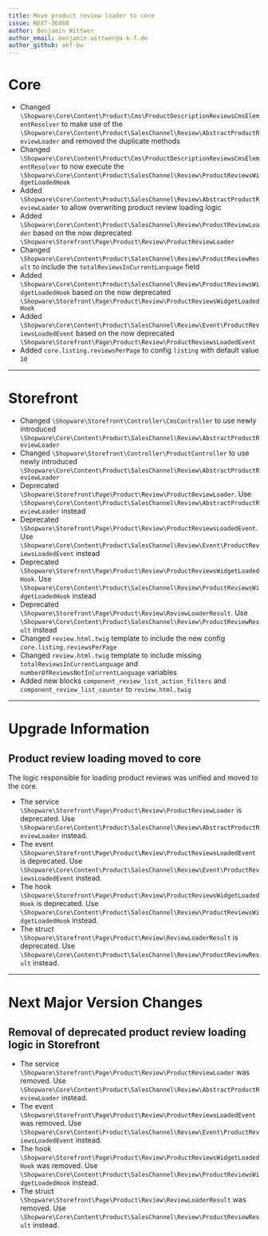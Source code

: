 ```yaml
---
title: Move product review loader to core
issue: NEXT-36468
author: Benjamin Wittwer
author_email: benjamin.wittwer@a-k-f.de
author_github: akf-bw
---
```

# Core
* Changed `\Shopware\Core\Content\Product\Cms\ProductDescriptionReviewsCmsElementResolver` to make use of the `\Shopware\Core\Content\Product\SalesChannel\Review\AbstractProductReviewLoader` and removed the duplicate methods
* Changed `\Shopware\Core\Content\Product\Cms\ProductDescriptionReviewsCmsElementResolver` to now execute the `\Shopware\Core\Content\Product\SalesChannel\Review\ProductReviewsWidgetLoadedHook`
* Added `\Shopware\Core\Content\Product\SalesChannel\Review\AbstractProductReviewLoader` to allow overwriting product review loading logic
* Added `\Shopware\Core\Content\Product\SalesChannel\Review\ProductReviewLoader` based on the now deprecated `\Shopware\Storefront\Page\Product\Review\ProductReviewLoader`
* Changed `\Shopware\Core\Content\Product\SalesChannel\Review\ProductReviewResult` to include the `totalReviewsInCurrentLanguage` field
* Added `\Shopware\Core\Content\Product\SalesChannel\Review\ProductReviewsWidgetLoadedHook` based on the now deprecated `\Shopware\Storefront\Page\Product\Review\ProductReviewsWidgetLoadedHook`
* Added `\Shopware\Core\Content\Product\SalesChannel\Review\Event\ProductReviewsLoadedEvent` based on the now deprecated `\Shopware\Storefront\Page\Product\Review\ProductReviewsLoadedEvent`
* Added `core.listing.reviewsPerPage` to config `listing` with default value `10`
___
# Storefront
* Changed `\Shopware\Storefront\Controller\CmsController` to use newly introduced `\Shopware\Core\Content\Product\SalesChannel\Review\AbstractProductReviewLoader`
* Changed `\Shopware\Storefront\Controller\ProductController` to use newly introduced `\Shopware\Core\Content\Product\SalesChannel\Review\AbstractProductReviewLoader`
* Deprecated `\Shopware\Storefront\Page\Product\Review\ProductReviewLoader`. Use `\Shopware\Core\Content\Product\SalesChannel\Review\AbstractProductReviewLoader` instead
* Deprecated `\Shopware\Storefront\Page\Product\Review\ProductReviewsLoadedEvent`. Use `\Shopware\Core\Content\Product\SalesChannel\Review\Event\ProductReviewsLoadedEvent` instead
* Deprecated `\Shopware\Storefront\Page\Product\Review\ProductReviewsWidgetLoadedHook`. Use `\Shopware\Core\Content\Product\SalesChannel\Review\ProductReviewsWidgetLoadedHook` instead
* Deprecated `\Shopware\Storefront\Page\Product\Review\ReviewLoaderResult`. Use `\Shopware\Core\Content\Product\SalesChannel\Review\ProductReviewResult` instead
* Changed `review.html.twig` template to include the new config `core.listing.reviewsPerPage`
* Changed `review.html.twig` template to include missing `totalReviewsInCurrentLanguage` and `numberOfReviewsNotInCurrentLanguage` variables
* Added new blocks `component_review_list_action_filters` and `component_review_list_counter` to `review.html.twig`
___
# Upgrade Information

## Product review loading moved to core
The logic responsible for loading product reviews was unified and moved to the core.
* The service `\Shopware\Storefront\Page\Product\Review\ProductReviewLoader` is deprecated. Use `\Shopware\Core\Content\Product\SalesChannel\Review\AbstractProductReviewLoader` instead.
* The event `\Shopware\Storefront\Page\Product\Review\ProductReviewsLoadedEvent` is deprecated. Use `\Shopware\Core\Content\Product\SalesChannel\Review\Event\ProductReviewsLoadedEvent` instead.
* The hook `\Shopware\Storefront\Page\Product\Review\ProductReviewsWidgetLoadedHook` is deprecated. Use `\Shopware\Core\Content\Product\SalesChannel\Review\ProductReviewsWidgetLoadedHook` instead.
* The struct `\Shopware\Storefront\Page\Product\Review\ReviewLoaderResult` is deprecated. Use `\Shopware\Core\Content\Product\SalesChannel\Review\ProductReviewResult` instead.
___
# Next Major Version Changes

## Removal of deprecated product review loading logic in Storefront
* The service `\Shopware\Storefront\Page\Product\Review\ProductReviewLoader` was removed. Use `\Shopware\Core\Content\Product\SalesChannel\Review\AbstractProductReviewLoader` instead.
* The event `\Shopware\Storefront\Page\Product\Review\ProductReviewsLoadedEvent` was removed. Use `\Shopware\Core\Content\Product\SalesChannel\Review\Event\ProductReviewsLoadedEvent` instead.
* The hook `\Shopware\Storefront\Page\Product\Review\ProductReviewsWidgetLoadedHook` was removed. Use `\Shopware\Core\Content\Product\SalesChannel\Review\ProductReviewsWidgetLoadedHook` instead.
* The struct `\Shopware\Storefront\Page\Product\Review\ReviewLoaderResult` was removed. Use `\Shopware\Core\Content\Product\SalesChannel\Review\ProductReviewResult` instead.
